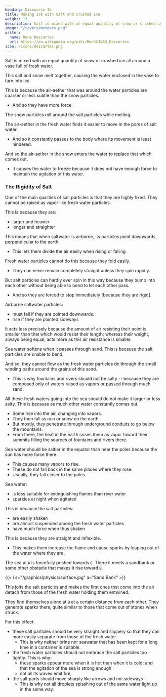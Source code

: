```yaml
---
heading: Discourse 3b
title: Making Ice with Salt and Crushed Ice
weight: 13
description: Salt is mixed with an equal quantity of snow or crushed ice all around a vase full of fresh water
image: "/covers/meteors.png"
writer:
  name: Rene Descartes
  url: https://en.wikipedia.org/wiki/Ren%C3%A9_Descartes
icon: /icons/descartes.png
---
```



Salt is mixed with an equal quantity of snow or crushed ice all around a vase full of fresh water.

This salt and snow melt together, causing the water enclosed in the vase to turn into ice.

This is because the air-aether that was around the water particles are coarser or less subtle than the snow particles. 
- And so they have more force.

 <!-- takes its place As  -->

The snow particles roll around the salt particles while melting. 

The air-aether in the fresh water finds it easier to move in the pores of salt water.
- And so it constantly passes to the body where its movement is least hindered.
 <!-- than in those of fresh water. -->

<!-- subtler matter -->
And so the air-aether in the snow enters the water to replace that which comes out.
- It causes the water to freeze because it does not have enough force to maintain the agitation of this water.


### The Rigidity of Salt

One of the main qualities of salt particles is that they are highly fixed. They cannot be raised as vapor like fresh water particles.

This is because they are:
- larger and heavier
- longer and straighter
  
This means that when saltwater is airborne, its particles point downwards, perpendicular to the earth.
- This lets them divide the air easily when rising or falling. 


<!-- cannot be suspended in the air for long, whether they are acting to rise higher or to descend, without one of their ends pointing downward, and thus remaining . 

For in both rising and descending, it is much easier for them to divide the air in this position than in any other. -->

Fresh water particles cannot do this because they fold easily. 
- They can never remain completely straight unless they spin rapidly.

But salt particles can hardly ever spin in this way because they bump into each other without being able to bend to let each other pass. 
- And so they are forced to stop immediately [because they are rigid]. 

Airborne saltwater particles:
- must fall if they are pointed downwards.
- rise if they are pointed sideways

<!-- This is because the force that could push them up acts much less than if they were lying across.  -->

It acts less precisely because the amount of air resisting their point is smaller than that which would resist their length; whereas their weight, always being equal, acts more as this air resistance is smaller.

Sea water softens when it passes through sand. This is because the salt particles are unable to bend.

And so, they cannot flow as the fresh water particles do through the small winding paths around the grains of this sand.
- This is why fountains and rivers should not be salty -- because they are composed only of waters raised as vapors or passed through much sand.

All these fresh waters going into the sea should do not make it larger or less salty. This is because as much other water constantly comes out.
- Some rise into the air, changing into vapors.
- They then fall as rain or snow on the earth. 
- But mostly, they penetrate through underground conduits to go below the mountains.
- From there, the heat in the earth raises them as vapor toward their summits filling the sources of fountains and rivers there.

Sea water should be saltier in the equator than near the poles because the sun has more force there.
- This causes many vapors to rise.
- These do not fall back in the same places where they rose.
- Usually, they fall closer to the poles. 

Sea water:
- is less suitable for extinguishing flames than river water.
- sparkles at night when agitated

This is because the salt particles:
- are easily shaken
- are almost suspended among the fresh water particles
- have much force when thus shaken

This is because they are straight and inflexible.
- This makes them increase the flame and cause sparks by leaping out of the water where they are.


The sea at `A` is forcefully pushed towards `C`. There it meets a sandbank or some other obstacle that makes it rise toward `B`. 

{{< i s="/graphics/physics/surface.jpg" a="Sand Bank" >}}


This jolts the salt particles and makes the first ones that come into the air detach from those of the fresh water holding them entwined. 

They find themselves alone at `B` at a certain distance from each other. They generate sparks there, quite similar to those that come out of stones when struck.

For this effect:
- these salt particles should be very straight and slippery so that they can more easily separate from those of the fresh water.
  - This is why neither brine nor seawater that has been kept for a long time in a container is suitable. 
- the fresh water particles should not embrace the salt particles too tightly. This is why:
  - these sparks appear more when it is hot than when it is cold; and that the agitation of the sea is strong enough:
  - not all its waves emit fire;
- the salt parts should move sharply like arrows and not sideways
  - This is why not all droplets splashing out of the same water light up in the same way.
